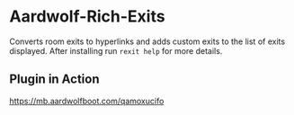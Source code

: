 # Aardwolf-Rich-Exits

Converts room exits to hyperlinks and adds custom exits to the list of exits displayed.  After installing run `rexit help` for more details.

## Plugin in Action

https://mb.aardwolfboot.com/qamoxucifo
